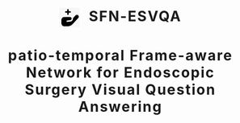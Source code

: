 <h1 align='center' style="text-align:center; font-weight:bold; font-size:2.0em;letter-spacing:2.0px;">
            <img src="docs/1748968628246.png" alt="Icon" style="width:40px; vertical-align:middle; margin-right:10px;">      SFN-ESVQA

<h1 align='center' style="text-align:center; font-weight:bold; font-size:2.0em;letter-spacing:2.0px;">
              patio-temporal Frame-aware Network for Endoscopic Surgery Visual Question Answering</h1>  
